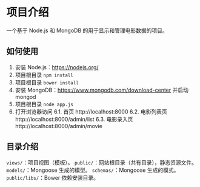 # 项目介绍

一个基于 Node.js 和 MongoDB 的用于显示和管理电影数据的项目。

## 如何使用

1. 安装 Node.js：https://nodejs.org/
2. 项目根目录 `npm install`
3. 项目根目录 `bower install`
4. 安装 MongoDB：https://www.mongodb.com/download-center 并启动 mongod
5. 项目根目录 `node app.js`
6. 打开浏览器访问
    6.1. 首页 http://localhost:8000
    6.2. 电影列表页 http://localhost:8000/admin/list
    6.3. 电影录入页 http://localhost:8000/admin/movie


## 目录介绍

`views/`：项目视图（模板）。
`public/`：网站根目录（共有目录），静态资源文件。
`models/`：Mongoose 生成的模型。
`schemas/`：Mongoose 生成的模式。
`public/libs/`：Bower 依赖安装目录。

